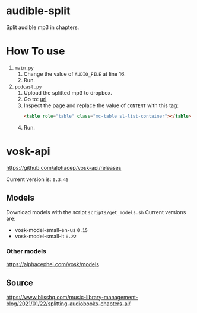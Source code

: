 # audible-split
Split audible mp3 in chapters.

# How To use
1. `main.py`
   1. Change the value of `AUDIO_FILE` at line 16.
   2. Run.
2. `podcast.py`
   1. Upload the splitted mp3 to dropbox.
   2. Go to: [url](https://www.dropbox.com/sh/2zbtmzxkk44qmgk/AACfbAgwyD0A9TAB3EdANO9ja?dl=0)
   3. Inspect the page and replace the value of `CONTENT` with this tag:
      ```html
      <table role="table" class="mc-table sl-list-container"></table>
      ```
   4. Run.

# vosk-api
https://github.com/alphacep/vosk-api/releases

Current version is: `0.3.45`

## Models
Download models with the script `scripts/get_models.sh`
Current versions are:
- vosk-model-small-en-us `0.15`
- vosk-model-small-it `0.22`

### Other models
https://alphacephei.com/vosk/models

## Source 
https://www.blisshq.com/music-library-management-blog/2021/01/22/splitting-audiobooks-chapters-ai/
